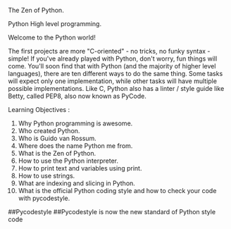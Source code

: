 The Zen of Python.

Python  High level programming.


Welcome to the Python world!

The first projects are more "C-oriented" - no tricks, no funky syntax - simple!
If you've already played with Python, don't worry, fun things will come.
You'll soon find that with Python (and the majority of higher level languages), there are ten different ways to do the same thing. Some tasks will expect only one implementation, while other tasks will have multiple possible implementations.
Like C, Python also has a linter / style guide like Betty, called PEP8, also now known as PyCode.


Learning Objectives : 

1. Why Python programming is awesome.
2. Who created Python.
3. Who is Guido van Rossum.
4. Where does the name Python me from.
5. What is the Zen of Python.
6. How to use the Python interpreter.
7. How to print text and variables using print.
8. How to use strings.
9. What are indexing and slicing in Python.
10. What is the official Python coding style and how to check your code with pycodestyle.


##Pycodestyle
##Pycodestyle is now the new standard of Python style code




